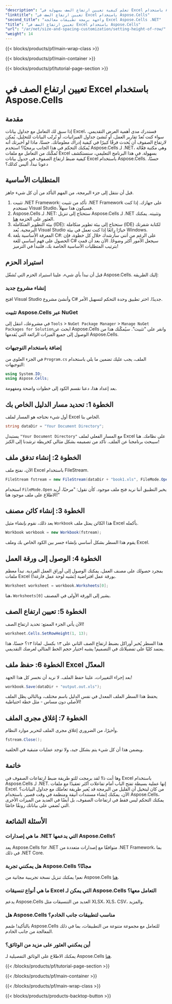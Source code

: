 ```yaml
---
"description": "تعلم كيفية تعيين ارتفاع الصف بسهولة في Excel باستخدام Aspose.Cells for .NET من خلال هذا الدليل خطوة بخطوة."
"linktitle": "تعيين ارتفاع الصف في Excel باستخدام Aspose.Cells"
"second_title": "واجهة برمجة تطبيقات معالجة Excel Aspose.Cells .NET"
"title": "تعيين ارتفاع الصف في Excel باستخدام Aspose.Cells"
"url": "/ar/net/size-and-spacing-customization/setting-height-of-row/"
"weight": 14
---
```


{{< blocks/products/pf/main-wrap-class >}}

{{< blocks/products/pf/main-container >}}

{{< blocks/products/pf/tutorial-page-section >}}

# تعيين ارتفاع الصف في Excel باستخدام Aspose.Cells

## مقدمة
إذا سبق لك التعامل مع جداول بيانات Excel، فستدرك مدى أهمية العرض التقديمي. سواء كنت تُعدّ تقارير العمل، أو تُنشئ جداول الميزانيات، أو تُرتّب البيانات للتحليل، يُمكن لارتفاع الصفوف أن يُحدث فرقًا كبيرًا في كيفية إدراك معلوماتك. حسنًا، ماذا لو أخبرتك أنه يُمكنك التحكم في هذا الجانب برمجيًا؟ استخدم Aspose.Cells لـ .NET، وهي مكتبة فعّالة تُمكّنك من التعامل مع ملفات Excel بسهولة. في هذا البرنامج التعليمي، سنستكشف كيفية ضبط ارتفاع الصفوف في جدول بيانات Excel باستخدام Aspose.Cells.
حسنًا، دعونا نبدأ، أليس كذلك؟
## المتطلبات الأساسية
قبل أن ننتقل إلى جزء البرمجة، من المهم التأكد من أن كل شيء جاهز. 
1. تثبيت .NET Framework: تأكد من تثبيت .NET Framework على جهازك. إذا كنت تستخدم Visual Studio، فسيكون هذا سهلاً.
2. Aspose.Cells لـ .NET: ستحتاج إلى تنزيل Aspose.Cells لـ .NET وتثبيته. يمكنك العثور على الحزمة [هنا](https://releases.aspose.com/cells/net/).
3. بيئة التطوير المتكاملة (IDE): ستحتاج إلى بيئة تطوير متكاملة (IDE) لكتابة شفرتك البرمجية. يُعد Visual Studio خيارًا رائعًا إذا كنت تعمل في بيئة Windows.
4. المعرفة الأساسية بلغة C#: على الرغم من أنني سأرشدك خلال كل خطوة، فإن الحصول على فهم أساسي للغة C# سيجعل الأمور أكثر وضوحًا.
الآن بعد أن قمت بترتيب المتطلبات الأساسية الخاصة بك، فلنبدأ في الترميز!
## استيراد الحزم
قبل أن نبدأ بأي شيء، علينا استيراد الحزم التي تُشغّل Aspose.Cells. إليك الطريقة:
### إنشاء مشروع جديد
افتح Visual Studio وأنشئ مشروع C# جديدًا. اختر تطبيق وحدة التحكم لتسهيل الأمر. 
### تثبيت Aspose.Cells عبر NuGet
في مشروعك، انتقل إلى `Tools` > `NuGet Package Manager` > `Manage NuGet Packages for Solution`ابحث عن Aspose.Cells وانقر على "تثبيت". سيُمكّنك هذا من الوصول إلى جميع الميزات الرائعة التي يُقدمها Aspose.Cells.
### إضافة باستخدام التوجيهات
في الجزء العلوي من `Program.cs` الملف، يجب عليك تضمين ما يلي باستخدام التوجيهات:
```csharp
using System.IO;
using Aspose.Cells;
```
بعد إعداد هذا، دعنا نقسم الكود إلى خطوات واضحة ومفهومة.

## الخطوة 1: تحديد مسار الدليل الخاص بك
أول شيء نحتاجه هو المسار لملف Excel الخاص بنا. 
```csharp
string dataDir = "Your Document Directory";
```
يستبدل `"Your Document Directory"` مع المسار الفعلي لملف Excel على نظامك. هنا سيبحث برنامجنا عن الملف. تأكد من تصميمه بشكل مثالي كخريطة ترشدنا إلى الكنز!
## الخطوة 2: إنشاء تدفق ملف
الآن، نفتح ملف Excel باستخدام FileStream. 
```csharp
FileStream fstream = new FileStream(dataDir + "book1.xls", FileMode.Open);
```
استخدام `FileMode.Open` يخبر التطبيق أننا نريد فتح ملف موجود. كأن نقول: "مرحبًا، أريد الاطلاع على ملف موجود هنا!"
## الخطوة 3: إنشاء كائن مصنف
بعد ذلك، نقوم بإنشاء مثيل `Workbook` هذا الكائن يمثل ملف Excel بأكمله. 
```csharp
Workbook workbook = new Workbook(fstream);
```
يقوم هذا السطر بشكل أساسي بإنشاء جسر بين الكود الخاص بك وملف Excel. 
## الخطوة 4: الوصول إلى ورقة العمل
بمجرد حصولك على مصنف العمل، يمكنك الوصول إلى أوراق العمل الفردية. تبدأ معظم ملفات Excel بورقة عمل افتراضية (تشبه لوحة عمل فارغة!). 
```csharp
Worksheet worksheet = workbook.Worksheets[0];
```
هنا، `Worksheets[0]` يشير إلى الورقة الأولى في المصنف. 
## الخطوة 5: تعيين ارتفاع الصف
الآن يأتي الجزء الممتع: تحديد ارتفاع الصف! 
```csharp
worksheet.Cells.SetRowHeight(1, 13);
```
هذا السطر يُخبر أوراكل بضبط ارتفاع الصف الثاني على ١٣ بكسل. لماذا ١٣؟ حسنًا، هذا يعتمد كليًا على تفضيلاتك في التصميم! يشبه اختيار حجم الخط المثالي لعرضك التقديمي.
## الخطوة 6: حفظ ملف Excel المعدّل
بعد إجراء التغييرات، علينا حفظ الملف. لا نريد أن نخسر كل هذا الجهد!
```csharp
workbook.Save(dataDir + "output.out.xls");
```
يحفظ هذا السطر الملف المعدل في نفس الدليل باسم مختلف، وبالتالي يظل الملف الأصلي دون مساس - مثل خطة احتياطية!
## الخطوة 7: إغلاق مجرى الملف
وأخيرًا، من الضروري إغلاق مجرى الملف لتحرير موارد النظام. 
```csharp
fstream.Close();
```
ويضمن هذا أن كل شيء يتم بشكل جيد، ولا توجد عمليات متبقية في الخلفية.
## خاتمة
وها أنت ذا! لقد برمجت للتو طريقة ضبط ارتفاعات الصفوف في Excel باستخدام Aspose.Cells لـ .NET. إنها عملية بسيطة تفتح الباب أمام تفاعلات أكثر تعقيدًا مع ملفات Excel.
من كان ليتخيل أن القليل من البرمجة قد يُغير طريقة تعاملك مع جداول البيانات؟ الآن، يمكنك إنشاء مستندات أنيقة ومنظمة في وقت قصير. باستخدام Aspose.Cells، يمكنك التحكم ليس فقط في ارتفاعات الصفوف، بل أيضًا في العديد من الميزات الأخرى التي تُضفي على بياناتك رونقًا خاصًا.
## الأسئلة الشائعة
### ما هي إصدارات .NET التي يدعمها Aspose.Cells؟
يعد Aspose.Cells for .NET متوافقًا مع إصدارات متعددة من .NET Framework، بما في ذلك .NET Core.
### هل يمكنني تجربة Aspose.Cells مجانًا؟
نعم! يمكنك تنزيل نسخة تجريبية مجانية من Aspose.Cells [هنا](https://releases.aspose.com/).
### ما هي أنواع تنسيقات Excel التي يمكن لـ Aspose.Cells التعامل معها؟
يدعم Aspose.Cells العديد من التنسيقات مثل XLSX، XLS، CSV، والمزيد.
### هل Aspose.Cells مناسب لتطبيقات جانب الخادم؟
بالتأكيد! صُمم Aspose.Cells للتعامل مع مجموعة متنوعة من التطبيقات، بما في ذلك المعالجة من جانب الخادم.
### أين يمكنني العثور على مزيد من الوثائق؟
يمكنك الاطلاع على الوثائق التفصيلية لـ Aspose.Cells [هنا](https://reference.aspose.com/cells/net/).

{{< /blocks/products/pf/tutorial-page-section >}}

{{< /blocks/products/pf/main-container >}}

{{< /blocks/products/pf/main-wrap-class >}}

{{< blocks/products/products-backtop-button >}}